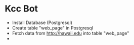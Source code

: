 # Kcc Bot

- Install Database (Postgresql)
- Create table "web_page" in Postgresql
- Fetch data from http://hawaii.edu into table "web_page"
- 
